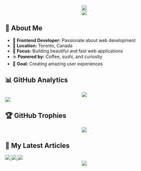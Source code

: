 <div align="center">
  <img src="https://capsule-render.vercel.app/api?type=waving&color=0:0080FF,100:000080&height=130&section=header" />
</div>

<div align="center">
  <img src="https://readme-typing-svg.demolab.com?font=Robot&size=32&duration=3000&repeat=false&color=0080FF&center=true&vCenter=true&width=600&lines=Welcome+to+my+world+of+code!" />
</div>

## 🌟 **About Me**

- 🚀 **Frontend Developer:** Passionate about web development
- 📍 **Location:** Toronto, Canada
- 💼 **Focus:** Building beautiful and fast web applications
- ☕ **Powered by:** Coffee, sushi, and curiosity
- 🎯 **Goal:** Creating amazing user experiences

## 📊 **GitHub Analytics**

<div align="center">
  <img src="https://github-readme-streak-stats.herokuapp.com/?user=kentayamada-dev&theme=transparent&hide_border=true&card_width=1000&cache_buster=2025-07-07T11%3A31%3A00Z" />
</div>

<img src="https://github-readme-activity-graph.vercel.app/graph?username=kentayamada-dev&hide_title=true&bg_color=inherit&color=0080FF&line=0080FF&point=0080FF&area_color=000080&area=true&hide_border=true&cache_buster=2025-07-07T11%3A31%3A00Z" />

## 🏆 **GitHub Trophies**

<div align="center">
  <img src="https://github-profile-trophy.vercel.app/?username=kentayamada-dev&theme=transparent&no-frame=true&no-bg=false&margin-w=4&column=7&rank=SECRET,SSS,SS,S,AAA,AA,A&cache_buster=2025-07-07T11%3A31%3A00Z" />
</div>

## 📝 **My Latest Articles**
  <a href=https://www.kentayamada.dev/en/articles/storybook-atomic-design-perfect-frontend-combination>
    <picture>
      <source media="(prefers-color-scheme: dark)" srcset="https://og.kentayamada058.workers.dev?title=Storybook%20%2B%20Atomic%20Design%3A%20The%20Perfect%20Frontend%20Combo&subtitle=Discover%20why%20Storybook%20%2B%20Atomic%20Design%20is%20the%20perfect%20frontend%20combination%20for%20building%20scalable%2C%20consistent%20UI%20component%20libraries.&date=Jul%2005&mode=dark&cache_buster=2025-07-07T11%3A31%3A00Z" />
      <img src="https://og.kentayamada058.workers.dev?title=Storybook%20%2B%20Atomic%20Design%3A%20The%20Perfect%20Frontend%20Combo&subtitle=Discover%20why%20Storybook%20%2B%20Atomic%20Design%20is%20the%20perfect%20frontend%20combination%20for%20building%20scalable%2C%20consistent%20UI%20component%20libraries.&date=Jul%2005&cache_buster=2025-07-07T11%3A31%3A00Z" />
    </picture>
  </a>

  <a href=https://www.kentayamada.dev/en/articles/software-architecture-for-beginners-best-practices-guide>
    <picture>
      <source media="(prefers-color-scheme: dark)" srcset="https://og.kentayamada058.workers.dev?title=Software%20Architecture%20for%20Beginners%3A%20Best%20Practices%20Guide&subtitle=Learn%20software%20architecture%20basics%3A%20monoliths%20vs%20microservices%2C%20key%20principles%2C%20and%20practical%20frameworks%20for%20choosing%20the%20right%20design.&date=Jul%2003&mode=dark&cache_buster=2025-07-07T11%3A31%3A00Z" />
      <img src="https://og.kentayamada058.workers.dev?title=Software%20Architecture%20for%20Beginners%3A%20Best%20Practices%20Guide&subtitle=Learn%20software%20architecture%20basics%3A%20monoliths%20vs%20microservices%2C%20key%20principles%2C%20and%20practical%20frameworks%20for%20choosing%20the%20right%20design.&date=Jul%2003&cache_buster=2025-07-07T11%3A31%3A00Z" />
    </picture>
  </a>

  <a href=https://www.kentayamada.dev/en/articles/why-react-doesnt-memoize-components-by-default>
    <picture>
      <source media="(prefers-color-scheme: dark)" srcset="https://og.kentayamada058.workers.dev?title=Why%20React%20Doesn%27t%20Memoize%20Components%20by%20Default&subtitle=Discover%20why%20React%20doesn%27t%20automatically%20memoize%20components.%20Learn%20about%20memory%20overhead%2C%20comparison%20costs%2C%20and%20when%20to%20use%20React.memo%20for%20better%20performance.&date=Jun%2029&mode=dark&cache_buster=2025-07-07T11%3A31%3A00Z" />
      <img src="https://og.kentayamada058.workers.dev?title=Why%20React%20Doesn%27t%20Memoize%20Components%20by%20Default&subtitle=Discover%20why%20React%20doesn%27t%20automatically%20memoize%20components.%20Learn%20about%20memory%20overhead%2C%20comparison%20costs%2C%20and%20when%20to%20use%20React.memo%20for%20better%20performance.&date=Jun%2029&cache_buster=2025-07-07T11%3A31%3A00Z" />
    </picture>
  </a>


<div align="center">
  <img src="https://capsule-render.vercel.app/api?type=waving&color=0:0080FF,100:000080&height=130&section=footer" />
</div>